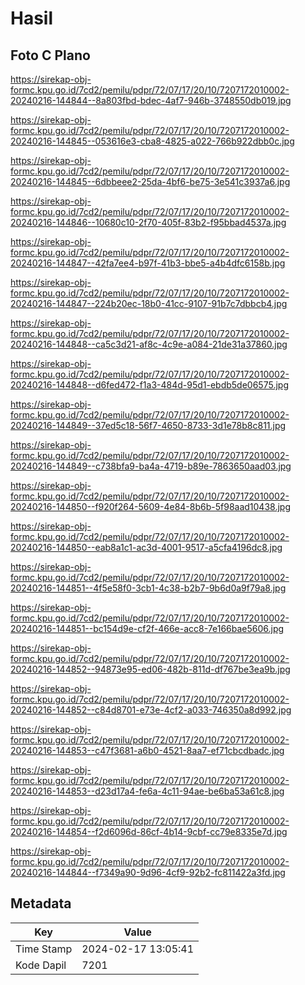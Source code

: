 # Hasil

## Foto C Plano

https://sirekap-obj-formc.kpu.go.id/7cd2/pemilu/pdpr/72/07/17/20/10/7207172010002-20240216-144844--8a803fbd-bdec-4af7-946b-3748550db019.jpg

https://sirekap-obj-formc.kpu.go.id/7cd2/pemilu/pdpr/72/07/17/20/10/7207172010002-20240216-144845--053616e3-cba8-4825-a022-766b922dbb0c.jpg

https://sirekap-obj-formc.kpu.go.id/7cd2/pemilu/pdpr/72/07/17/20/10/7207172010002-20240216-144845--6dbbeee2-25da-4bf6-be75-3e541c3937a6.jpg

https://sirekap-obj-formc.kpu.go.id/7cd2/pemilu/pdpr/72/07/17/20/10/7207172010002-20240216-144846--10680c10-2f70-405f-83b2-f95bbad4537a.jpg

https://sirekap-obj-formc.kpu.go.id/7cd2/pemilu/pdpr/72/07/17/20/10/7207172010002-20240216-144847--42fa7ee4-b97f-41b3-bbe5-a4b4dfc6158b.jpg

https://sirekap-obj-formc.kpu.go.id/7cd2/pemilu/pdpr/72/07/17/20/10/7207172010002-20240216-144847--224b20ec-18b0-41cc-9107-91b7c7dbbcb4.jpg

https://sirekap-obj-formc.kpu.go.id/7cd2/pemilu/pdpr/72/07/17/20/10/7207172010002-20240216-144848--ca5c3d21-af8c-4c9e-a084-21de31a37860.jpg

https://sirekap-obj-formc.kpu.go.id/7cd2/pemilu/pdpr/72/07/17/20/10/7207172010002-20240216-144848--d6fed472-f1a3-484d-95d1-ebdb5de06575.jpg

https://sirekap-obj-formc.kpu.go.id/7cd2/pemilu/pdpr/72/07/17/20/10/7207172010002-20240216-144849--37ed5c18-56f7-4650-8733-3d1e78b8c811.jpg

https://sirekap-obj-formc.kpu.go.id/7cd2/pemilu/pdpr/72/07/17/20/10/7207172010002-20240216-144849--c738bfa9-ba4a-4719-b89e-7863650aad03.jpg

https://sirekap-obj-formc.kpu.go.id/7cd2/pemilu/pdpr/72/07/17/20/10/7207172010002-20240216-144850--f920f264-5609-4e84-8b6b-5f98aad10438.jpg

https://sirekap-obj-formc.kpu.go.id/7cd2/pemilu/pdpr/72/07/17/20/10/7207172010002-20240216-144850--eab8a1c1-ac3d-4001-9517-a5cfa4196dc8.jpg

https://sirekap-obj-formc.kpu.go.id/7cd2/pemilu/pdpr/72/07/17/20/10/7207172010002-20240216-144851--4f5e58f0-3cb1-4c38-b2b7-9b6d0a9f79a8.jpg

https://sirekap-obj-formc.kpu.go.id/7cd2/pemilu/pdpr/72/07/17/20/10/7207172010002-20240216-144851--bc154d9e-cf2f-466e-acc8-7e166bae5606.jpg

https://sirekap-obj-formc.kpu.go.id/7cd2/pemilu/pdpr/72/07/17/20/10/7207172010002-20240216-144852--94873e95-ed06-482b-811d-df767be3ea9b.jpg

https://sirekap-obj-formc.kpu.go.id/7cd2/pemilu/pdpr/72/07/17/20/10/7207172010002-20240216-144852--c84d8701-e73e-4cf2-a033-746350a8d992.jpg

https://sirekap-obj-formc.kpu.go.id/7cd2/pemilu/pdpr/72/07/17/20/10/7207172010002-20240216-144853--c47f3681-a6b0-4521-8aa7-ef71cbcdbadc.jpg

https://sirekap-obj-formc.kpu.go.id/7cd2/pemilu/pdpr/72/07/17/20/10/7207172010002-20240216-144853--d23d17a4-fe6a-4c11-94ae-be6ba53a61c8.jpg

https://sirekap-obj-formc.kpu.go.id/7cd2/pemilu/pdpr/72/07/17/20/10/7207172010002-20240216-144854--f2d6096d-86cf-4b14-9cbf-cc79e8335e7d.jpg

https://sirekap-obj-formc.kpu.go.id/7cd2/pemilu/pdpr/72/07/17/20/10/7207172010002-20240216-144844--f7349a90-9d96-4cf9-92b2-fc811422a3fd.jpg


## Metadata

| Key        | Value               |
| ---------- | ------------------- |
| Time Stamp | 2024-02-17 13:05:41 |
| Kode Dapil | 7201                |



